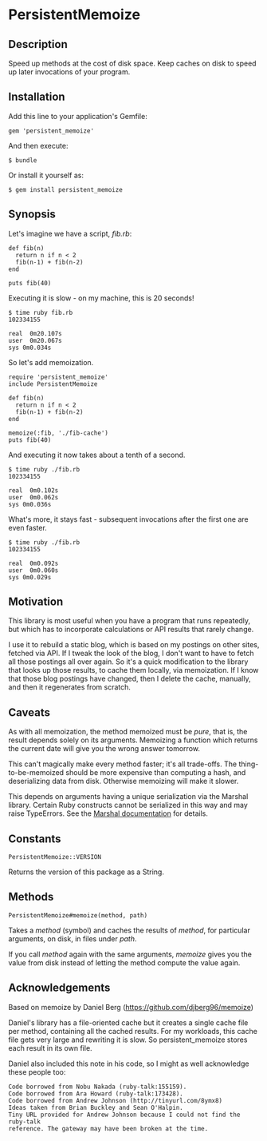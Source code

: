 # PersistentMemoize

## Description
Speed up methods at the cost of disk space. Keep caches on disk to speed
up later invocations of your program.

## Installation
Add this line to your application's Gemfile:

    gem 'persistent_memoize'

And then execute:

    $ bundle

Or install it yourself as:

    $ gem install persistent_memoize

## Synopsis

Let's imagine we have a script, _fib.rb_:

    def fib(n)
      return n if n < 2
      fib(n-1) + fib(n-2)
    end

    puts fib(40) 

Executing it is slow - on my machine, this is 20 seconds!
    
    $ time ruby fib.rb
    102334155

    real  0m20.107s
    user  0m20.067s
    sys 0m0.034s

So let's add memoization.

    require 'persistent_memoize'
    include PersistentMemoize

    def fib(n)
      return n if n < 2
      fib(n-1) + fib(n-2)
    end

    memoize(:fib, './fib-cache')
    puts fib(40) 

And executing it now takes about a tenth of a second.

    $ time ruby ./fib.rb
    102334155

    real  0m0.102s
    user  0m0.062s
    sys 0m0.036s

What's more, it stays fast - subsequent invocations after the first one are even faster.

    $ time ruby ./fib.rb
    102334155

    real  0m0.092s
    user  0m0.060s
    sys 0m0.029s

## Motivation

This library is most useful when you have a program that runs repeatedly,
but which has to incorporate calculations or API results that rarely 
change. 

I use it to rebuild a static blog, which is based on my postings 
on other sites, fetched via API. If I tweak the look of the blog, I don't want to have to
fetch all those postings all over again. So it's a quick modification
to the library that looks up those results, to cache them locally, via
memoization. If I know that those blog postings have changed, then I 
delete the cache, manually, and then it regenerates from scratch. 

## Caveats

As with all memoization, the method memoized must be _pure_, that
is, the result depends solely on its arguments. Memoizing a function which
returns the current date will give you the wrong answer tomorrow. 

This can't magically make every method faster; it's all trade-offs. The
thing-to-be-memoized should be more expensive than computing a hash, and 
deserializing data from disk. Otherwise memoizing will make it slower.

This depends on arguments having a unique serialization via the Marshal
library. Certain Ruby constructs cannot be serialized in this way and 
may raise TypeErrors. See the 
[Marshal documentation](http://www.ruby-doc.org/core-2.0/Marshal.html) for details. 


## Constants
    PersistentMemoize::VERSION

Returns the version of this package as a String.

## Methods
    PersistentMemoize#memoize(method, path)
Takes a _method_ (symbol) and caches the results of _method_, for 
particular arguments, on disk, in files under _path_. 

If you call _method_ again with the same arguments, _memoize_ gives
you the value from disk instead of letting the method compute the
value again.

## Acknowledgements

Based on memoize by Daniel Berg (https://github.com/djberg96/memoize)

Daniel's library has a file-oriented cache but it creates a single cache file per
method, containing all the cached results. For my workloads, this cache file 
gets very large and rewriting it is slow. So persistent_memoize stores each result
in its own file.

Daniel also included this note in his code, so I might as well acknowledge 
these people too:

    Code borrowed from Nobu Nakada (ruby-talk:155159).
    Code borrowed from Ara Howard (ruby-talk:173428).
    Code borrowed from Andrew Johnson (http://tinyurl.com/8ymx8)
    Ideas taken from Brian Buckley and Sean O'Halpin.
    Tiny URL provided for Andrew Johnson because I could not find the ruby-talk
    reference. The gateway may have been broken at the time.


